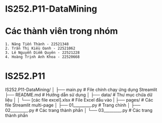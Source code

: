 # IS252.P11-DataMining

# Các thành viên trong nhóm
    1. Năng Tiến Thành - 22521348
    2. Trần Thị Kiều Oanh - 22521062
    3. Lê Nguyễn Diễm Quyên - 22521228
    4. Hoàng Trịnh Anh Khoa - 22520668 

# IS252.P11
IS252.P11-DataMining/
│
├── main.py                # File chính chạy ứng dụng Streamlit
├── README.md             # Hướng dẫn sử dụng
│
├── data/                 # Thư mục chứa dữ liệu
│   │   └── [các file excel].xlsx    # File Excel đầu vào
|
├── pages/                # Các file Streamlit multi-page
│   ├── 01_________.py    # Trang chính
│   ├── 02_________.py    # Các trang thành phần
│   └── 03_________.py    # Các trang thành phần
